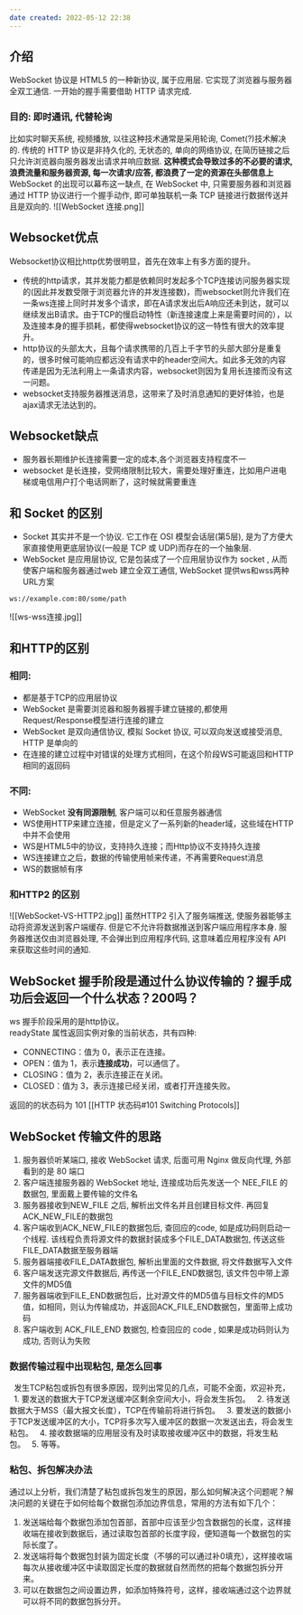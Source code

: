 ```yaml
---
date created: 2022-05-12 22:38
---
```


## 介绍

WebSocket 协议是 HTML5 的一种新协议, 属于应用层. 它实现了浏览器与服务器全双工通信.  一开始的握手需要借助 HTTP 请求完成.

### 目的: 即时通讯, 代替轮询

比如实时聊天系统, 视频播放, 以往这种技术通常是采用轮询, Comet(?)技术解决的.
传统的 HTTP 协议是非持久化的, 无状态的, 单向的网络协议, 在简历链接之后只允许浏览器向服务器发出请求并响应数据. **这种模式会导致过多的不必要的请求, 浪费流量和服务器资源, 每一次请求/应答, 都浪费了一定的资源在头部信息上**
WebSocket 的出现可以幕布这一缺点, 在 WebSocket 中, 只需要服务器和浏览器通过 HTTP 协议进行一个握手动作, 即可单独联机一条 TCP 链接进行数据传送并且是双向的.
![[WebSocket 连接.png]]

## Websocket优点

Websocket协议相比http优势很明显，首先在效率上有多方面的提升。

- 传统的http请求，其并发能力都是依赖同时发起多个TCP连接访问服务器实现的(因此并发数受限于浏览器允许的并发连接数)，而websocket则允许我们在一条ws连接上同时并发多个请求，即在A请求发出后A响应还未到达，就可以继续发出B请求。由于TCP的慢启动特性（新连接速度上来是需要时间的），以及连接本身的握手损耗，都使得websocket协议的这一特性有很大的效率提升。
- http协议的头部太大，且每个请求携带的几百上千字节的头部大部分是重复的，很多时候可能响应都远没有请求中的header空间大。如此多无效的内容传递是因为无法利用上一条请求内容，websocket则因为复用长连接而没有这一问题。
- websocket支持服务器推送消息，这带来了及时消息通知的更好体验，也是ajax请求无法达到的。

## Websocket缺点

- 服务器长期维护长连接需要一定的成本,各个浏览器支持程度不一
- websocket 是长连接，受网络限制比较大，需要处理好重连，比如用户进电梯或电信用户打个电话网断了，这时候就需要重连

## 和 Socket 的区别

- Socket 其实并不是一个协议. 它工作在 OSI 模型会话层(第5层), 是为了方便大家直接使用更底层协议(一般是 TCP 或 UDP)而存在的一个抽象层.
- WebSocket 是应用层协议, 它是包装成了一个应用层协议作为 socket , 从而使客户端和服务器通过web 建立全双工通信, WebSocket 提供ws和wss两种URL方案

```markup
ws://example.com:80/some/path
```

![[ws-wss连接.jpg]]

## 和HTTP的区别

### 相同:

- 都是基于TCP的应用层协议
- WebSocket 是需要浏览器和服务器握手建立链接的,都使用Request/Response模型进行连接的建立
- WebSocket 是双向通信协议, 模拟 Socket 协议, 可以双向发送或接受消息, HTTP 是单向的
- 在连接的建立过程中对错误的处理方式相同，在这个阶段WS可能返回和HTTP相同的返回码

### 不同:

- WebSocket **没有同源限制**, 客户端可以和任意服务器通信
- WS使用HTTP来建立连接，但是定义了一系列新的header域，这些域在HTTP中并不会使用
- WS是HTML5中的协议，支持持久连接；而Http协议不支持持久连接
- WS连接建立之后，数据的传输使用帧来传递，不再需要Request消息
- WS的数据帧有序

### 和HTTP2 的区别
![[WebSocket-VS-HTTP2.jpg]]
虽然HTTP2 引入了服务端推送, 使服务器能够主动将资源发送到客户端缓存. 但是它不允许将数据推送到客户端应用程序本身. 服务器推送仅由浏览器处理, 不会弹出到应用程序代码, 这意味着应用程序没有 API 来获取这些时间的通知. 

## WebSocket 握手阶段是通过什么协议传输的？握手成功后会返回一个什么状态？200吗？
ws 握手阶段采用的是http协议。  
readyState 属性返回实例对象的当前状态，共有四种:

-   CONNECTING：值为 0，表示正在连接。
-   OPEN：值为 1，表示**连接成功**，可以通信了。
-   CLOSING：值为 2，表示连接正在关闭。
-   CLOSED：值为 3，表示连接已经关闭，或者打开连接失败。

返回的的状态码为 101 [[HTTP 状态码#101 Switching Protocols]]

## WebSocket 传输文件的思路
1. 服务器侦听某端口, 接收 WebSocket 请求, 后面可用 Nginx 做反向代理, 外部看到的是 80 端口
2. 客户端连接服务器的 WebSocket 地址, 连接成功后先发送一个 NEE_FILE 的数据包, 里面戴上要传输的文件名
3. 服务器接收到NEW_FILE 之后, 解析出文件名并且创建目标文件. 再回复ACK_NEW_FILE的数据包
4. 客户端收到ACK_NEW_FILE的数据包后, 查回应的code, 如是成功码则启动一个线程. 该线程负责将源文件的数据封装成多个FILE_DATA数据包, 传送这些FILE_DATA数据至服务器端
5. 服务器端接收FILE_DATA数据包, 解析出里面的文件数据, 将文件数据写入文件
6. 客户端发送完源文件数据后, 再传送一个FILE_END数据包, 该文件包中带上源文件的MD5值
7. 服务器端收到FILE_END数据包后，比对源文件的MD5值与目标文件的MD5值，如相同，则认为传输成功，并返回ACK_FILE_END数据包，里面带上成功码
8. 客户端收到 ACK_FILE_END 数据包, 检查回应的 code , 如果是成功码则认为成功, 否则认为失败
### 数据传输过程中出现粘包, 是怎么回事

  发生TCP粘包或拆包有很多原因，现列出常见的几点，可能不全面，欢迎补充，
  1. 要发送的数据大于TCP发送缓冲区剩余空间大小，将会发生拆包。
  2. 待发送数据大于MSS（最大报文长度），TCP在传输前将进行拆包。
  3. 要发送的数据小于TCP发送缓冲区的大小，TCP将多次写入缓冲区的数据一次发送出去，将会发生粘包。
  4. 接收数据端的应用层没有及时读取接收缓冲区中的数据，将发生粘包。
  5. 等等。

### 粘包、拆包解决办法
通过以上分析，我们清楚了粘包或拆包发生的原因，那么如何解决这个问题呢？解决问题的关键在于如何给每个数据包添加边界信息，常用的方法有如下几个：

1. 发送端给每个数据包添加包首部，首部中应该至少包含数据包的长度，这样接收端在接收到数据后，通过读取包首部的长度字段，便知道每一个数据包的实际长度了。
2. 发送端将每个数据包封装为固定长度（不够的可以通过补0填充），这样接收端每次从接收缓冲区中读取固定长度的数据就自然而然的把每个数据包拆分开来。
3. 可以在数据包之间设置边界，如添加特殊符号，这样，接收端通过这个边界就可以将不同的数据包拆分开。